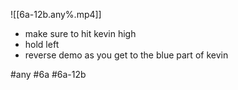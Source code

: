

![[6a-12b.any%.mp4]]

* make sure to hit kevin high
* hold left
* reverse demo as you get to the blue part of kevin

#any #6a #6a-12b
